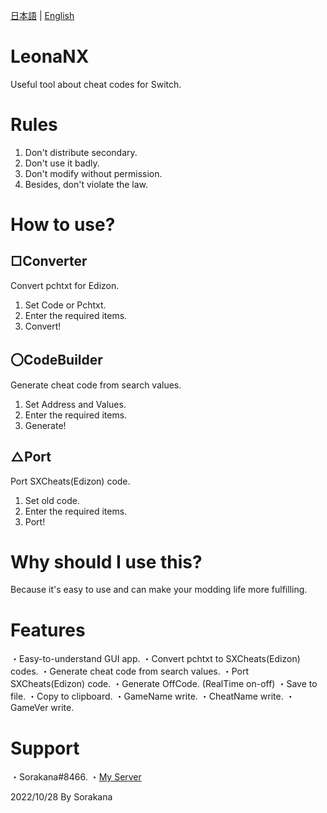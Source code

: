 [日本語](READMEjp.md) | [English](README.md)
# LeonaNX
Useful tool about cheat codes for Switch.
# Rules
1. Don't distribute secondary.
2. Don't use it badly.
3. Don't modify without permission.
4. Besides, don't violate the law.
# How to use?
## □Converter
Convert pchtxt for Edizon.
1. Set Code or Pchtxt.
2. Enter the required items.
3. Convert!
## 〇CodeBuilder
Generate cheat code from search values.
1. Set Address and Values.
2. Enter the required items.
3. Generate!
## △Port
Port SXCheats(Edizon) code.
1. Set old code.
2. Enter the required items.
3. Port!
# Why should I use this?
Because it's easy to use and can make your modding life more fulfilling.
# Features
・Easy-to-understand GUI app.
・Convert pchtxt to SXCheats(Edizon) codes.
・Generate cheat code from search values.
・Port SXCheats(Edizon) code.
・Generate OffCode. (RealTime on-off)
・Save to file.
・Copy to clipboard.
・GameName write.
・CheatName write.
・GameVer write.
# Support
・Sorakana#8466.
・[My Server](https://discord.gg/DQB6fcD6qq)

2022/10/28 By Sorakana
